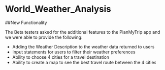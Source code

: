 # World_Weather_Analysis

##New Functionality

The Beta testers asked for the additional features to the PlanMyTrip app and we were able to provide the following:
- Adding the Weather Description to the weather data returned to users
- Input statements for users to filter their weather preferences
- Ability to choose 4 cities for a travel destination
- Ability to create a map to see the best travel route between the 4 cities
